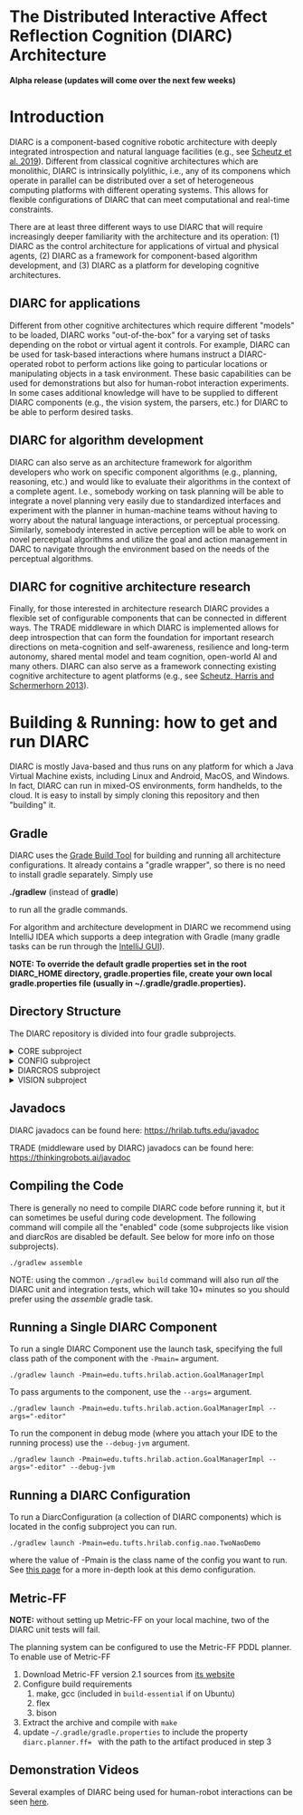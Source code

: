 # The Distributed Interactive Affect Reflection Cognition (DIARC) Architecture

**Alpha release (updates will come over the next few weeks)**

# Introduction

DIARC is a component-based cognitive robotic architecture with deeply
integrated introspection and natural language facilities (e.g., see
[Scheutz et
al. 2019](https://hrilab.tufts.edu/publications/scheutzetal2018diarcchapter/)).
Different from classical cognitive architectures which are monolithic,
DIARC is intrinsically polylithic, i.e., any of its componens which
operate in parallel can be distributed over a set of heterogeneous
computing platforms with different operating systems.  This allows for
flexible configurations of DIARC that can meet computational and
real-time constraints.

There are at least three different ways to use DIARC that will require
increasingly deeper familiarity with the architecture and its
operation: (1) DIARC as the control architecture for applications of
virtual and physical agents, (2) DIARC as a framework for
component-based algorithm development, and (3) DIARC as a platform for
developing cognitive architectures.

## DIARC for applications

Different from other cognitive architectures which require different
"models" to be loaded, DIARC works "out-of-the-box" for a varying set
of tasks depending on the robot or virtual agent it controls.  For
example, DIARC can be used for task-based interactions where humans
instruct a DIARC-operated robot to perform actions like going to
particular locations or manipulating objects in a task environment.
These basic capabilities can be used for demonstrations but also for
human-robot interaction experiments.  In some cases additional
knowledge will have to be supplied to different DIARC components
(e.g., the vision system, the parsers, etc.) for DIARC to be able to
perform desired tasks.

## DIARC for algorithm development

DIARC can also serve as an architecture framework for algorithm
developers who work on specific component algorithms (e.g., planning,
reasoning, etc.) and would like to evaluate their algorithms in the
context of a complete agent.  I.e., somebody working on task planning
will be able to integrate a novel planning very easily due to
standardized interfaces and experiment with the planner in
human-machine teams without having to worry about the natural language
interactions, or perceptual processing.  Similarly, somebody
interested in active perception will be able to work on novel
perceptual algorithms and utilize the goal and action management in
DARC to navigate through the environment based on the needs of the
perceptual algorithms.

## DIARC for cognitive architecture research

Finally, for those interested in architecture research DIARC provides
a flexible set of configurable components that can be connected in
different ways.  The TRADE middleware in which DIARC is implemented
allows for deep introspection that can form the foundation for
important research directions on meta-cognition and self-awareness,
resilience and long-term autonomy, shared mental model and team
cognition, open-world AI and many others.  DIARC can also serve as a
framework connecting existing cognitive architecture to agent
platforms (e.g., see [Scheutz, Harris and Schermerhorn
2013](https://hrilab.tufts.edu/publications/scheutzetal13acs/)).

# Building & Running: how to get and run DIARC

DIARC is mostly Java-based and thus runs on any platform for which a
Java Virtual Machine exists, including Linux and Android, MacOS, and
Windows.  In fact, DIARC can run in mixed-OS environments, form
handhelds, to the cloud.  It is easy to install by simply cloning this
repository and then "building" it.

## Gradle
   
DIARC uses the [Grade Build Tool](https://gradle.org/) for building
and running all architecture configurations.  It already contains a
"gradle wrapper", so there is no need to install gradle separately.
Simply use

  **./gradlew** (instead of **gradle**)

to run all the gradle commands.

For algorithm and architecture development in DIARC we recommend using
IntelliJ IDEA which supports a deep integration with Gradle (many
gradle tasks can be run through the [IntelliJ
GUI](https://www.jetbrains.com/help/idea/gradle.html)).

**NOTE: To override the default gradle properties set in the root DIARC_HOME directory, gradle.properties file,
create your own local gradle.properties file (usually in ~/.gradle/gradle.properties).**

## Directory Structure

The DIARC repository is divided into four gradle subprojects.

<details>
<summary>CORE subproject</summary>

Contains the core set of DIARC components, such as task management and planning, language processing
and generation, and various devices and non-ROS robots.

```
core
└── src
    ├── main
    │   ├── java
    │   │   └── edu
    │   │       └── tufts
    │   │           └── hrilab : core DIARC components and Java classes
    │   ├── resources
    │   │   └── config
    │   │       └── edu
    │   │           └── tufts
    │   │               └── hrilab : configuration files for DIARC components in core
    │   └── scala
    │       └── edu
    │           └── tufts
    │               └── hrilab : scala code for ReferenceResolutionComponent
    ├── mock
    │   └── java
    │       └── edu
    │           └── tufts
    │               └── hrilab : "mock" DIARC components (can be used in place of real robot components)
    └── test
        ├── java
        │   └── edu
        │       └── tufts
        │           └── hrilab : unit tests for core DIARC components and Java classes in core 
        └── resources
            └── config
                └── edu
                    └── tufts
                        └── hrilab : configuration files for unit tests
```

</details>

<details>
<summary>CONFIG subproject</summary>

Contains all DIARC configurations, which are collections of DIARC components. Also includes build logic for running DIARC components and configs.

```
config
└── src
    ├── main
    │   ├── java
    │   │   └── edu
    │   │       └── tufts
    │   │           └── hrilab : DIARC configurations
    │   └── resources
    │       └── default : default settings for logging, trade properties, etc
    └── test
        ├── java
        │   └── edu
        │       └── tufts
        │           └── hrilab : integration tests for DIARC configurations
        └── resources
            └── controls
                └── edu
                    └── tufts
                        └── hrilab : configuration files for integration tests
```
</details>


<details>
<summary>DIARCROS subproject</summary>

DIARC provides support for using ROS with DIARC as well as several DIARC components for interfacing with
common ROS packages and robots, but is disabled by default. This code lives in the diarcRos subpropject.
See the [DIARC ROS wiki page](https://github.com/mscheutz/diarc/wiki/DIARC-ROS) for more information on using
the diarcRos subproject.

```
diarcRos
└── src
    ├── main
    │   ├── java
    │   │   └── edu
    │   │       └── tufts
    │   │           └── hrilab : DIARC component interfaces that do not depend on ROS but are needed
    │   │               │        by "mock" and non-mock diarcRos oocomponents
    │   │               ├── fetch : DIARC FetchInterface
    │   │               ├── pr2 : DIARC PR2Interface
    │   │               ├── ...
    │   │               └──
    │   └── resources
    │       └── config
    │           └── edu
    │               └── tufts
    │                   └── hrilab : configuration files for ROS dependent DIARC components
    ├── mock
    │   └── java
    │       └── edu
    │           └── tufts
    │               └── hrilab : "mock" DIARC components that are available without ROS    
    └── ros
        └── java
            └── edu
                └── tufts
                    └── hrilab : DIARC components and Java classes that depend on ROS
                        ├── diarcros : rosjava proxy nodes
                        │   ├── fetch
                        │   ├── ...
                        │   └──
                        ├── fetch : DIARC FetchComponent
                        ├── pr2 : DIARC PR2Component
                        ├── ...
                        └──
                        └──
```
</details>

<details>
<summary>VISION subproject</summary>

The vision subproject contains the DIARC VisionComponent which can be used for common computer vision tasks like
object detection and tracking. The VisionComponent relies on several native dependencies that need to be manually installed,
so it is disabled by default. See the [vision wiki page](https://github.com/mscheutz/diarc/wiki/Vision-Component) for
more information on using the vision subproject.

```
vision
└── src
    ├── main
    │   ├── cpp
    │   │   ├── capture : "camera" capture classes
    │   │   ├── detector : object detector classes
    │   │   ├── display : image and point cloud display classes
    │   │   ├── imgproc : image processor and validator classes
    │   │   ├── stm : short term memory classes
    │   │   ├── tracker : object tracker classes
    │   │   ├── visionproc : core vision processor classes
    │   │   │  ...
    │   │   └── 
    │   ├── java
    │   │   └── edu
    │   │       └── tufts
    │   │           └── hrilab : VisionComponent and other Java-side classes
    │   └── resources
    │       └── config
    │           └── edu
    │               └── tufts
    │                   └── hrilab : configuration files for VisionComponent
    ├── mock
    │   └── java
    │       └── edu
    │           └── tufts
    │               └── hrilab : "mock" vision component and helper classes
    └── test
        └── java
            └── edu
                └── tufts
                    └── hrilab : vision specific unit tests
```
</details>

## Javadocs

DIARC javadocs can be found here: https://hrilab.tufts.edu/javadoc

TRADE (middleware used by DIARC) javadocs can be found here: https://thinkingrobots.ai/javadoc

## Compiling the Code

There is generally no need to compile DIARC code before running it, but it can sometimes be useful during
code development. The following command will compile all the "enabled" code (some subprojects like vision and diarcRos
are disabled be default. See below for more info on those subprojects).

`./gradlew assemble`

NOTE: using the common `./gradlew build` command will also run _all_ the DIARC unit and integration tests,
which will take 10+ minutes so you should prefer using the _assemble_ gradle task.

## Running a Single DIARC Component 

To run a single DIARC Component use the launch task, specifying the full class
path of the component with the `-Pmain=` argument.

`./gradlew launch -Pmain=edu.tufts.hrilab.action.GoalManagerImpl`

To pass arguments to the component, use the `--args=` argument.

`./gradlew launch -Pmain=edu.tufts.hrilab.action.GoalManagerImpl --args="-editor"`

To run the component in debug mode (where you attach your IDE to the running process)
use the `--debug-jvm` argument.

`./gradlew launch -Pmain=edu.tufts.hrilab.action.GoalManagerImpl --args="-editor" --debug-jvm`

## Running a DIARC Configuration 

To run a DiarcConfiguration (a collection of DIARC components) which is located in the
config subproject you can run.

`./gradlew launch -Pmain=edu.tufts.hrilab.config.nao.TwoNaoDemo`

where the value of -Pmain is the class name of the config you want to run. See
[this page](https://github.com/mscheutz/diarc/wiki/two-nao-demo) for a more in-depth look at this demo configuration.

## Metric-FF

**NOTE:** without setting up Metric-FF on your local machine, two of the DIARC unit tests will fail.

The planning system can be configured to use the Metric-FF PDDL planner. To enable use of Metric-FF
1. Download Metric-FF version 2.1 sources from [its website](https://fai.cs.uni-saarland.de/hoffmann/metric-ff.html)
2. Configure build requirements
   1. make, gcc (included in `build-essential` if on Ubuntu)
   2. flex
   3. bison
3. Extract the archive and compile with `make`
4. update `~/.gradle/gradle.properties` to include the property `diarc.planner.ff= `  with the path to the artifact produced in step 3


## Demonstration Videos

Several examples of DIARC being used for human-robot interactions can be seen [here](https://www.youtube.com/@HRILaboratory).
